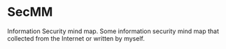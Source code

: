 # SecMM

Information Security mind map.
Some information security mind map that collected from the Internet or written by myself.